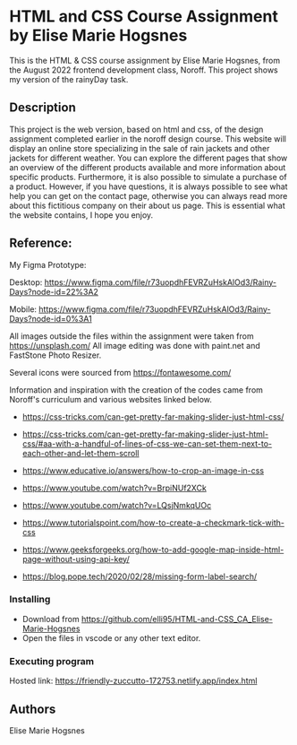 # HTML and CSS Course Assignment by Elise Marie Hogsnes

This is the HTML & CSS course assignment by Elise Marie Hogsnes,
from the August 2022 frontend development class, Noroff.
This project shows my version of the rainyDay task.

## Description

This project is the web version, based on html and css, of the design assignment completed earlier in the noroff design course.
This website will display an online store specializing in the sale of rain jackets and other jackets for different weather.
You can explore the different pages that show an overview of the different products available and more information about specific products.
Furthermore, it is also possible to simulate a purchase of a product.
However, if you have questions, it is always possible to see what help you can get on the contact page,
otherwise you can always read more about this fictitious company on their about us page.
This is essential what the website contains, I hope you enjoy.

## Reference:

My Figma Prototype:

Desktop: https://www.figma.com/file/r73uopdhFEVRZuHskAlOd3/Rainy-Days?node-id=22%3A2

Mobile: https://www.figma.com/file/r73uopdhFEVRZuHskAlOd3/Rainy-Days?node-id=0%3A1

All images outside the files within the assignment were taken from https://unsplash.com/
All image editing was done with paint.net and FastStone Photo Resizer.

Several icons were sourced from https://fontawesome.com/

Information and inspiration with the creation of the codes came from Noroff's curriculum and various websites linked below.

- https://css-tricks.com/can-get-pretty-far-making-slider-just-html-css/

- https://css-tricks.com/can-get-pretty-far-making-slider-just-html-css/#aa-with-a-handful-of-lines-of-css-we-can-set-them-next-to-each-other-and-let-them-scroll

- https://www.educative.io/answers/how-to-crop-an-image-in-css

- https://www.youtube.com/watch?v=BrpiNUf2XCk

- https://www.youtube.com/watch?v=LQsjNmkqUOc

- https://www.tutorialspoint.com/how-to-create-a-checkmark-tick-with-css

- https://www.geeksforgeeks.org/how-to-add-google-map-inside-html-page-without-using-api-key/

- https://blog.pope.tech/2020/02/28/missing-form-label-search/

### Installing

- Download from https://github.com/elli95/HTML-and-CSS_CA_Elise-Marie-Hogsnes
- Open the files in vscode or any other text editor.

### Executing program

Hosted link:
https://friendly-zuccutto-172753.netlify.app/index.html

## Authors

Elise Marie Hogsnes
